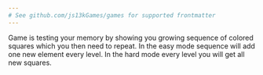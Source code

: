 ```yaml
---
# See github.com/js13kGames/games for supported frontmatter
---
```

Game is testing your memory by showing you growing sequence of colored squares which you then need to repeat. In the easy mode sequence will add one new element every level. In the hard mode every level you will get all new squares.